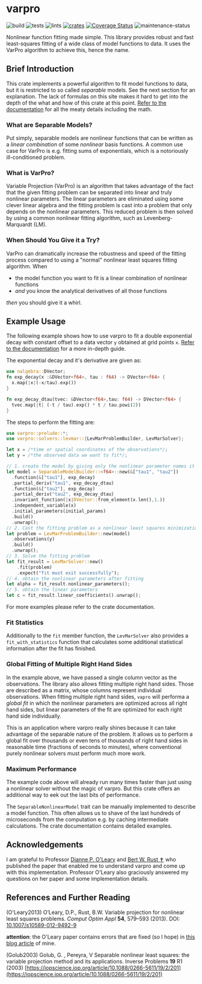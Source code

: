 # varpro

![build](https://github.com/geo-ant/varpro/workflows/build/badge.svg?branch=main)
![tests](https://github.com/geo-ant/varpro/workflows/tests/badge.svg?branch=main)
![lints](https://github.com/geo-ant/varpro/workflows/lints/badge.svg?branch=main)
[![crates](https://img.shields.io/crates/v/varpro)](https://crates.io/crates/varpro)
[![Coverage Status](https://coveralls.io/repos/github/geo-ant/varpro/badge.svg?branch=main)](https://coveralls.io/github/geo-ant/varpro?branch=main)
![maintenance-status](https://img.shields.io/badge/maintenance-actively--developed-brightgreen.svg)

Nonlinear function fitting made simple. This library provides robust and fast 
least-squares fitting of a wide class of model functions to data.
It uses the VarPro algorithm to achieve this, hence the name.

## Brief Introduction

This crate implements a powerful algorithm
to fit model functions to data, but it is restricted to so called _separable_
models. See the next section for an explanation. The lack of formulas on this 
site makes it hard to get into the depth of the what and how of this crate at this point.
[Refer to the documentation](https://docs.rs/varpro/) for all the meaty details including the math.

### What are Separable Models?

Put simply, separable models are nonlinear functions that can be 
written as a *linear combination* of some *nonlinear* basis functions.
A common use case for VarPro is e.g. fitting sums of exponentials,
which is a notoriously ill-conditioned problem.

### What is VarPro?

Variable Projection (VarPro) is an algorithm that takes advantage of the fact 
that the given fitting problem can be separated into linear and truly nonlinear parameters.
The linear parameters are eliminated using some clever linear algebra
and the fitting problem is cast into a problem that only depends on the nonlinear parameters.
This reduced problem is then solved by using a common nonlinear fitting algorithm,
such as Levenberg-Marquardt (LM).

### When Should You Give it a Try?

VarPro can dramatically increase the robustness and speed of the fitting process
compared to using a "normal" nonlinear least squares fitting algorithm. When

* the model function you want to fit is a linear combination of nonlinear functions
* _and_ you know the analytical derivatives of all those functions

_then_ you should give it a whirl.

## Example Usage

The following example shows how to use varpro to fit a double exponential decay
with constant offset to a data vector `y` obtained at grid points `x`. 
[Refer to the documentation](https://docs.rs/varpro/) for a more in-depth guide.

The exponential decay and it's derivative are given as:

```rust
use nalgebra::DVector;
fn exp_decay(x :&DVector<f64>, tau : f64) -> DVector<f64> {
  x.map(|x|(-x/tau).exp())
}

fn exp_decay_dtau(tvec: &DVector<f64>,tau: f64) -> DVector<f64> {
  tvec.map(|t| (-t / tau).exp() * t / tau.powi(2))
}
```

The steps to perform the fitting are:

```rust
use varpro::prelude::*;
use varpro::solvers::levmar::{LevMarProblemBuilder, LevMarSolver};

let x = /*time or spatial coordinates of the observations*/;
let y = /*the observed data we want to fit*/;

// 1. create the model by giving only the nonlinear parameter names it depends on
let model = SeparableModelBuilder::<f64>::new(&["tau1", "tau2"])
  .function(&["tau1"], exp_decay)
  .partial_deriv("tau1", exp_decay_dtau)
  .function(&["tau2"], exp_decay)
  .partial_deriv("tau2", exp_decay_dtau)
  .invariant_function(|x|DVector::from_element(x.len(),1.))
  .independent_variable(x)
  .initial_parameters(initial_params)
  .build()
  .unwrap();
// 2. Cast the fitting problem as a nonlinear least squares minimization problem
let problem = LevMarProblemBuilder::new(model)
  .observations(y)
  .build()
  .unwrap();
// 3. Solve the fitting problem
let fit_result = LevMarSolver::new()
    .fit(problem)
    .expect("fit must exit successfully");
// 4. obtain the nonlinear parameters after fitting
let alpha = fit_result.nonlinear_parameters();
// 5. obtain the linear parameters
let c = fit_result.linear_coefficients().unwrap();
```

For more examples please refer to the crate documentation.

### Fit Statistics

Additionally to the `fit` member function, the `LevMarSolver` also provides a 
`fit_with_statistics` function that calculates some additional statistical
information after the fit has finished.

### Global Fitting of Multiple Right Hand Sides

In the example above, we have passed a single column vector as the observations.
The library also allows fitting multiple right hand sides. Those are described
as a matrix, whose columns represent individual observations. When fitting multiple 
right hand sides, `vapro` will performa a _global fit_
in which the nonlinear parameters are optimized across all right hand sides, but
linear parameters of the fit are optimized for each right hand side individually.

This is an application where varpro really shines because it can take advantage
of the separable nature of the problem. It allows us to perform a global fit over thousands
or even tens of thousands of right hand sides in reasonable time (fractions of seconds to minutes),
where conventional purely nonlinear solvers must perform much more work.

### Maximum Performance

The example code above will already run many times faster
than just using a nonlinear solver without the magic of varpro.
But this crate offers an additional way to eek out the last bits of  performance.

The `SeparableNonlinearModel` trait can be manually
implemented to describe a model function. This often allows us to shave of the 
last hundreds of microseconds from the computation e.g. by caching intermediate
calculations. The crate documentation contains detailed examples.

## Acknowledgements

I am grateful to Professor [Dianne P. O'Leary](http://www.cs.umd.edu/~oleary/)
and [Bert W. Rust &#10013;](https://math.nist.gov/~BRust/) who published the paper that 
enabled me to understand varpro and come up with this implementation.
Professor O'Leary also graciously answered my questions on her paper and
some implementation details.

## References and Further Reading

(O'Leary2013) O’Leary, D.P., Rust, B.W. Variable projection for nonlinear least squares problems.
*Comput Optim Appl* **54**, 579–593 (2013). DOI: [10.1007/s10589-012-9492-9](https://doi.org/10.1007/s10589-012-9492-9)

**attention**: the O'Leary paper contains errors that are fixed (so I hope)
in [this blog article](https://geo-ant.github.io/blog/2020/variable-projection-part-1-fundamentals/) of mine.

(Golub2003) Golub, G. , Pereyra, V Separable nonlinear least squares:
the variable projection method and its applications. Inverse Problems **19** R1 (2003)
[https://iopscience.iop.org/article/10.1088/0266-5611/19/2/201](https://iopscience.iop.org/article/10.1088/0266-5611/19/2/201)
